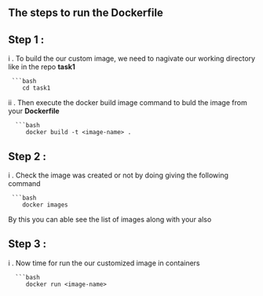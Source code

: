 ## The steps to run the Dockerfile

## Step 1 : 

  i . To build the our custom image, we need to nagivate our working directory like in the repo **task1**

     ```bash
        cd task1

  ii . Then execute the docker build image command to buld the image from your **Dockerfile**

      ```bash
         docker build -t <image-name> .

## Step 2 : 

  i . Check the image was created or not by doing giving the following command
    
     ```bash
        docker images 

  By this you can able see the list of images along with your  <image-name> also

## Step 3 :

   i . Now time for run the our customized image in containers

      ```bash
         docker run <image-name>
